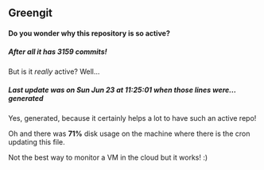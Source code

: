 ## Greengit

#### Do you wonder why this repository is so active?

##### After all it has 3159 commits!

But is it *really* active? Well...

##### Last update was on Sun Jun 23 at 11:25:01 when those lines were... generated

Yes, generated, because it certainly helps a lot to have such an active repo!

Oh and there was **71%** disk usage on the machine
where there is the cron updating this file.

Not the best way to monitor a VM in the cloud but it works! :)
